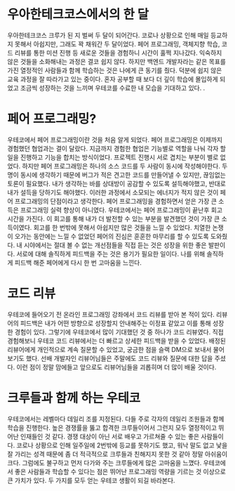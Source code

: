 # 우아한테크코스에서의 한 달
우아한테크코스 크루가 된 지 벌써 두 달이 되어간다. 코로나 상황으로 인해 매일 등교하지 못해서 아쉽지만, 그래도 꽉 채워간 두 달이었다. 
페어 프로그래밍, 객체지향 학습, 코드 리뷰를 통한 미션 진행 등 새로운 것들을 경험하니 시간이 훌쩍 지나갔다. 
익숙하지 않은 것들을 소화해내는 과정은 결코 쉽지 않다. 
하지만 백엔드 개발자라는 같은 목표를 가진 열정적인 사람들과 함께 학습하는 것은 나에게 큰 동기를 줬다. 
덕분에 쉽지 않은 교육 과정을 잘 따라가고 있는 중이다. 
혼자 공부할 때 보다 더 깊이 학습에 몰입하게 되었고 조금씩 성장하는 것을 느끼며 우테코를 수료한 내 모습을 기대하고 있다. .

# 페어 프로그래밍?
우테코에서 페어 프로그래밍이란 것을 처음 알게 되었다. 페어 프로그래밍은 이제까지 경험했던 협업과는 결이 달랐다.
지금까지 경험한 협업은 기능별로 역할을 나눠 각자 할 일을 진행하고 기능을 합치는 방식이었다. 프로젝트 진행시 서로 겹치는 부분이 별로 없었다.
하지만 페어 프로그래밍은 하나의 소스 코드를 두 사람이 동시에 작성해야한다.
두명이 동시에 생각하기 때문에 버그가 적은 견고한 코드를 만들어낼 수 있지만, 끊임없는 토론이 필요했다. 내가 생각하는 바를 상대방이 공감할 수 있도록 설득해야했고, 반대로 내가 설득을 당하기도 해야했다. 
이러한 과정에서 소모되는 에너지가 적지 않은 것이 페어 프로그래밍의 단점이라고 생각한다. 
페어 프로그래밍을 경험하면서 얻은 가장 큰 소득은 프로그래밍 실력 향상이 아니였다. 
우테코에서는 페어 프로그래밍이 끝난후 회고 시간을 가진다. 
이 회고를 통해 내가 더 발전할 수 있는 부분을 발견했던 것이 가장 큰 소득이였다. 
회고를 한 번밖에 못해서 아쉽지만 많은 것들을 느낄 수 있었다. 
치열한 논쟁이 오가는 동안에는 느낄 수 없었던 페어의 진심은 훈훈한 마무리를 할 수 있도록 도와줬다.
내 시야에서는 절대 볼 수 없는 개선점들을 직접 듣는 것은 성장을 위한 좋은 발판이다. 
서로에 대해 솔직하게 피드백을 주는 것은 용기가 필요한 일이다. 
나를 위해 솔직하게 피드백 해준 페어에게 다시 한 번 고마움을 느낀다. 

# 코드 리뷰 
우테코에 들어오기 전 온라인 프로그래밍 강좌에서 코드 리뷰를 받아 본 적이 있다. 리뷰어의 피드백은 내가 어떤 방향으로 성장할지 안내해주는 이정표 같았고 이를 통해 성장한 경험이 있다. 그렇기에 우테코에서 많이 기대했던 것 중 하나가 코드 리뷰였다. 
직접 경험해보니 우테코 코드 리뷰에서는 더 빠르고 상세한 피드백을 받을 수 있었다. 
배정된 리뷰어에게 개인적으로 계속 질문할 수 있었고, 궁금한 점을 슬랙 DM으로 보내서 물어보기도 했다. 
선배 개발자인 리뷰어님들은 주말에도 코드 리뷰와 질문에 대한 답을 주셨다. 
이런 점이 정말 맘에들고 앞으로도 리뷰어님들을 괴롭히며 더 많이 배울 것이다.

# 크루들과 함께 하는 우테코
우테코에서는 레벨마다 데일리 조를 지정된다. 다들 주로 각자의 데일리 조원들과 함께 학습을 진행한다. 
높은 경쟁률을 뚫고 합격한 크루들이어서 그런지 모두 열정적이고 뛰어난 인재들인 것 같다. 
경쟁 대상이 아닌 서로 배우고 가르쳐줄 수 있는 좋은 사람들이다. 
코로나 상황으로 인해 일주일에 2번밖에 등교를 못하기도 했고, 워낙 말도 없고 낯을 잘 가리는 성격 때문에 좀 더 적극적으로 크루들과 친해지지 못한 것 같아 정말 아쉬움이 크다. 그럼에도 불구하고 먼저 다가와 주는 크루들에게 많은 고마움을 느꼈다. 
우테코에서 좋은 사람들과 학습할 수 있다는 점은 뛰어난 프로그래밍 역량을 기르는 것 이상으로 큰 가치가 있다. 
두 가지를 모두 얻는 우테코 생활이 되길 바라본다.
